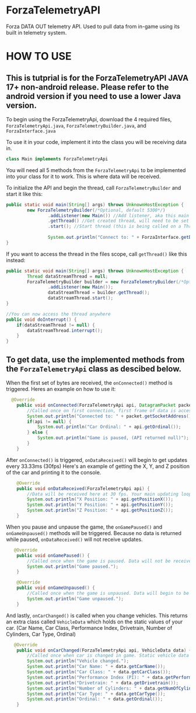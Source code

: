 # ForzaTelemetryAPI
Forza DATA OUT telemetry API. Used to pull data from in-game using its built in telemetry system.

# HOW TO USE
## This is tutprial is for the ForzaTelemetryAPI JAVA 17+ non-android release. Please refer to the android version if you need to use a lower Java version.

To begin using the ForzaTelemetryApi, download the 4 required files, ```ForzaTelemetryApi.java```, ```ForzaTelemetryBuilder.java```, and ```ForzaInterface.java```

To use it in your code, implement it into the class you will be receiving data in.

```java
class Main implements ForzaTelemetryApi
```

You will need all 5 methods from the ```ForzaTelemetryApi``` to be implemented into your class for it to work. This is where data will be received.

To initialize the API and begin the thread, call ```ForzaTelemetryBuilder``` and start it like this:

```java
public static void main(String[] args) throws UnknownHostException {
        new ForzaTelemetryBuilder(/*Optional, default 5300*/)
                .addListener(new Main()) //Add listener, aka this main class
                .getThread() //Get created thread, will need to be set in your class if interrupts are needed
                .start(); //Start thread (this is being called on a Thread)
                
                System.out.println("Connect to: " + ForzaInterface.getDeviceIp()); //You can use this helper method to get your device IP
}
```


If you want to access the thread in the files scope, call ```getThread()``` like this instead:

```java
public static void main(String[] args) throws UnknownHostException {
        Thread dataStreamThread = null;
        ForzaTelemetryBuilder builder = new ForzaTelemetryBuilder(/*Optional, default 5300*/)
                .addListener(new Main()); 
                dataStreamThread = builder.getThread();
                dataStreamThread.start();
}

//You can now access the thread anywhere
public void doInterrupt() {
    if(dataStreamThread != null) {
        dataStreamThread.interrupt();
    }
}
```


## To get data, use the implemented methods from the ```ForzaTelemetryApi``` class as descibed below.


When the first set of bytes are received, the ```onConnected()``` method is triggered.
Heres an example on how to use it:

```java
  @Override
    public void onConnected(ForzaTelemetryApi api, DatagramPacket packet) {
        //Called once on first connection, first frame of data is accessible as well as the datagrampacket
        System.out.println("Connected to: " + packet.getSocketAddress());
        if(api != null) {
            System.out.println("Car Ordinal: " + api.getOrdinal());
        } else {
            System.out.println("Game is paused, (API returned null)");
        }
    }
```

After ```onConnected()``` is triggered, ```onDataReceived()``` will begin to get updates every 33.33ms (30fps)
Here's an example of getting the X, Y, and Z position of the car and printing it to the console.

```java
    @Override
    public void onDataReceived(ForzaTelemetryApi api) {
        //Data will be received here at 30 fps. Your main updating loop will be here.
        System.out.println("X Position: " + api.getPositionX());
        System.out.println("Y Position: " + api.getPositionY());
        System.out.println("Z Position: " + api.getPositionZ());
    }
```


When you pause and unpause the game, the ```onGamePaused()``` and ```onGameUnpaused()``` methods will be triggered. Because no data is returned while paused, ```onDataReceived()``` will not receive updates.

```java
   @Override
    public void onGamePaused() {
        //Called once when the game is paused. Data will not be received in onDataReceived
        System.out.println("Game paused.");
    }

    @Override
    public void onGameUnpaused() {
        //Called once when the game is unpaused. Data will begin to be received in onDataReceived
        System.out.println("Game unpaused.");
    }
```

And lastly, ```onCarChanged()``` is called when you change vehicles. This returns an extra class called ```VehicleData``` which holds on the static values of your car.
(Car Name, Car Class, Performance Index, Drivetrain, Number of Cylinders, Car Type, Ordinal)

```java
   @Override
    public void onCarChanged(ForzaTelemetryApi api, VehicleData data) {
        //Called once when car is changed in game. Static vehicle data can be accessed with VehicleData here.
        System.out.println("Vehicle changed.");
        System.out.println("Car Name: " + data.getCarName());
        System.out.println("Car Class: " + data.getCarClass());
        System.out.println("Performance Index (PI): " + data.getPerformanceIndex());
        System.out.println("Drivetrain: " + data.getDrivetrain());
        System.out.println("Number of Cylinders: " + data.getNumOfCylinders());
        System.out.println("Car Type: " + data.getCarType());
        System.out.println("Ordinal: " + data.getOrdinal());
    }
```

